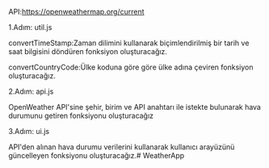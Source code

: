 
API:https://openweathermap.org/current

1.Adım: util.js

convertTimeStamp:Zaman dilimini kullanarak biçimlendirilmiş bir tarih ve saat bilgisini döndüren fonksiyon oluşturacağız.

convertCountryCode:Ülke koduna göre göre ülke adına çeviren fonksiyon oluşturacağız.

2.Adım: api.js

OpenWeather API'sine şehir, birim ve API anahtarı ile istekte bulunarak hava durumunu getiren fonksiyonu oluşturacağız

3.Adım: ui.js

API'den alınan hava durumu verilerini kullanarak kullanıcı arayüzünü güncelleyen fonksiyonu oluşturacağız.# WeatherApp
